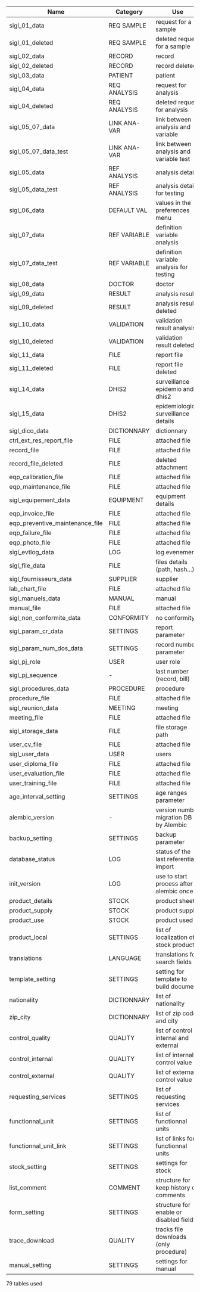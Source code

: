 | Name    	                                 | Category      | Use                                      |
|------------------------------------------------|---------------|------------------------------------------|
| sigl_01_data	                                 | REQ SAMPLE	 | request for a sample                     |
| sigl_01_deleted	                         | REQ SAMPLE    | deleted request for a sample             |
| sigl_02_data	                                 | RECORD	 | record                                   |
| sigl_02_deleted	                         | RECORD	 | record  deleted                          |
| sigl_03_data	                                 | PATIENT	 | patient                                  |
| sigl_04_data	                                 | REQ ANALYSIS	 | request for analysis                     |
| sigl_04_deleted	                         | REQ ANALYSIS	 | deleted request for analysis             |
| sigl_05_07_data	                         | LINK ANA-VAR	 | link between analysis and variable       |
| sigl_05_07_data_test	                         | LINK ANA-VAR	 | link between analysis and variable test  |
| sigl_05_data	                                 | REF ANALYSIS	 | analysis details                         |
| sigl_05_data_test                              | REF ANALYSIS	 | analysis details for testing             |
| sigl_06_data	                                 | DEFAULT VAL	 | values in the preferences menu           |
| sigl_07_data	                                 | REF VARIABLE	 | definition variable analysis             |
| sigl_07_data_test                              | REF VARIABLE	 | definition variable analysis for testing |
| sigl_08_data	                                 | DOCTOR	 | doctor                                   |
| sigl_09_data	                                 | RESULT	 | analysis result                          |
| sigl_09_deleted	                         | RESULT	 | analysis result deleted                  |
| sigl_10_data	                                 | VALIDATION	 | validation result analysis               |
| sigl_10_deleted	                         | VALIDATION	 | validation result deleted                |
| sigl_11_data	                                 | FILE	         | report file                              |
| sigl_11_deleted	                         | FILE	         | report file deleted                      |
| sigl_14_data	                                 | DHIS2	 | surveillance epidemio and dhis2          |
| sigl_15_data	                                 | DHIS2	 | epidemiological surveillance details     |
| sigl_dico_data	                         | DICTIONNARY	 | dictionnary                              |
| ctrl_ext_res_report_file                       | FILE          | attached file                            |
| record_file           	                 | FILE	         | attached file                            |
| record_file_deleted           	         | FILE	         | deleted attachment                       |
| eqp_calibration_file                  	 | FILE	         | attached file                            |
| eqp_maintenance_file                           | FILE	         | attached file                            |
| sigl_equipement_data	                         | EQUIPMENT	 | equipment details                        |
| eqp_invoice_file                  	         | FILE	         | attached file                            |
| eqp_preventive_maintenance_file                | FILE    	 | attached file                            |
| eqp_failure_file              	         | FILE    	 | attached file                            |
| eqp_photo_file                 	         | FILE    	 | attached file                            |
| sigl_evtlog_data	                         | LOG	         | log evenement                            |
| sigl_file_data	                         | FILE	         | files details (path, hash...)            |
| sigl_fournisseurs_data	                 | SUPPLIER	 | supplier                                 |
| lab_chart_file                        	 | FILE	         | attached file                            |
| sigl_manuels_data	                         | MANUAL	 | manual                                   |
| manual_file                   	         | FILE	         | attached file                            |
| sigl_non_conformite_data	                 | CONFORMITY	 | no conformity                            |
| sigl_param_cr_data	                         | SETTINGS	 | report parameter                         |
| sigl_param_num_dos_data	                 | SETTINGS	 | record number parameter                  |
| sigl_pj_role	                                 | USER    	 | user role                                |
| sigl_pj_sequence	                         | -	         | last number (record, bill)               |
| sigl_procedures_data	                         | PROCEDURE	 | procedure                                |
| procedure_file                             	 | FILE	         | attached file                            |
| sigl_reunion_data	                         | MEETING	 | meeting                                  |
| meeting_file          	                 | FILE	         | attached file                            |
| sigl_storage_data	                         | FILE	         | file storage path                        |
| user_cv_file          	                 | FILE	         | attached file                            |
| sigl_user_data	                         | USER	         | users                                    |
| user_diploma_file     	                 | FILE	         | attached file                            |
| user_evaluation_file          	         | FILE	         | attached file                            |
| user_training_file            	         | FILE	         | attached file                            |
| age_interval_setting	                         | SETTINGS	 | age ranges parameter                     |
| alembic_version	                         | -       	 | version number migration DB by Alembic   |
| backup_setting	                         | SETTINGS	 | backup parameter                         |
| database_status	                         | LOG	         | status of the last referential import    |
| init_version                                   | LOG           | use to start process after alembic once  |
| product_details	                         | STOCK	 | product sheet                            |
| product_supply	                         | STOCK	 | product supply                           |
| product_use	                                 | STOCK	 | product used                             |
| product_local                                  | SETTINGS      | list of localization of stock product    |
| translations  	                         | LANGUAGE	 | translations for search fields           |
| template_setting	                         | SETTINGS	 | setting for template to build document   |
| nationality   	                         | DICTIONNARY	 | list of nationality                      |
| zip_city      	                         | DICTIONNARY	 | list of zip code and city                |
| control_quality      	                         | QUALITY	 | list of control internal and external    |
| control_internal   	                         | QUALITY	 | list of internal control value           |
| control_external     	                         | QUALITY	 | list of external control value           |
| requesting_services                            | SETTINGS      | list of requesting services              |
| functionnal_unit                               | SETTINGS      | list of functionnal units                |
| functionnal_unit_link                          | SETTINGS      | list of links for functionnal units      |
| stock_setting                                  | SETTINGS      | settings for stock                       |
| list_comment                                   | COMMENT       | structure for keep history of comments   |
| form_setting                                   | SETTINGS      | structure for enable or disabled fields  |
| trace_download                                 | QUALITY       | tracks file downloads (only procedure)   |
| manual_setting                                 | SETTINGS      | settings for manual                      |

79 tables used
